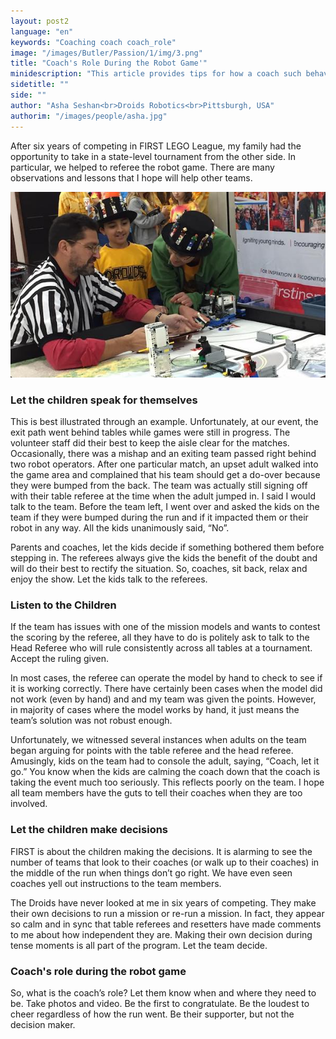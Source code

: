 ```yaml
---
layout: post2
language: "en"
keywords: "Coaching coach coach_role"
image: "/images/Butler/Passion/1/img/3.png"
title: "Coach's Role During the Robot Game'"
minidescription: "This article provides tips for how a coach such behave during the robot game."
sidetitle: ""
side: ""
author: "Asha Seshan<br>Droids Robotics<br>Pittsburgh, USA"
authorim: "/images/people/asha.jpg"
---
```


After six years of competing in FIRST LEGO League, my family had the opportunity to take in a state-level tournament from the other side. In particular, we helped to referee the robot game.  There are many observations and lessons that I hope will help other teams.

![](/images/coachcorner/ref.jpg)

### Let the children speak for themselves

This is best illustrated through an example. Unfortunately, at our event, the exit path went behind tables while games were still in progress. The volunteer staff did their best to keep the aisle clear for the matches. Occasionally, there was a mishap and an exiting team passed right behind two robot operators. After one particular match, an upset adult walked into the game area and complained that his team should get a do-over because they were bumped from the back. The team was actually still signing off with their table referee at the time when the adult jumped in.  I said I would talk to the team. Before the team left, I went over and asked the kids on the team if they were bumped during the run and if it impacted them or their robot in any way.  All the kids unanimously said, “No”.  

Parents and coaches, let the kids decide if something bothered them before stepping in. The referees always give the kids the benefit of the doubt and will do their best to rectify the situation. So, coaches, sit back, relax and enjoy the show. Let the kids talk to the referees.


### Listen to the Children

If the team has issues with one of the mission models and wants to contest the scoring by the referee, all they have to do is politely ask to talk to the Head Referee who will rule consistently across all tables at a tournament. Accept the ruling given. 

In most cases, the referee can operate the model by hand to check to see if it is working correctly. There have certainly been cases when the model did not work (even by hand) and and my team was given the points. However, in majority of cases where the model works by hand, it just means the team’s solution was not robust enough.

Unfortunately, we witnessed several instances when adults on the team began arguing for points with the table referee and the head referee. Amusingly, kids on the team had to console the adult, saying, “Coach, let it go.” You know when the kids are calming the coach down that the coach is taking the event much too seriously. This reflects poorly on the team. I hope all team members have the guts to tell their coaches when they are too involved.

### Let the children make decisions

FIRST is about the children making the decisions.  It is alarming to see the number of teams that look to their coaches (or walk up to their coaches) in the middle of the run when things don’t go right. We have even seen coaches yell out instructions to the team members.

The Droids have never looked at me in six years of competing. They make their own decisions to run a mission or re-run a mission.  In fact, they appear so calm and in sync that table referees and resetters have made comments to me about how independent they are. Making their own decision during tense moments is all part of the program. Let the team decide.

### Coach's role during the robot game

So, what is the coach’s role?  Let them know when and where they need to be.  Take photos and video. Be the first to congratulate. Be the loudest to cheer regardless of how the run went. Be their supporter, but not the decision maker.

